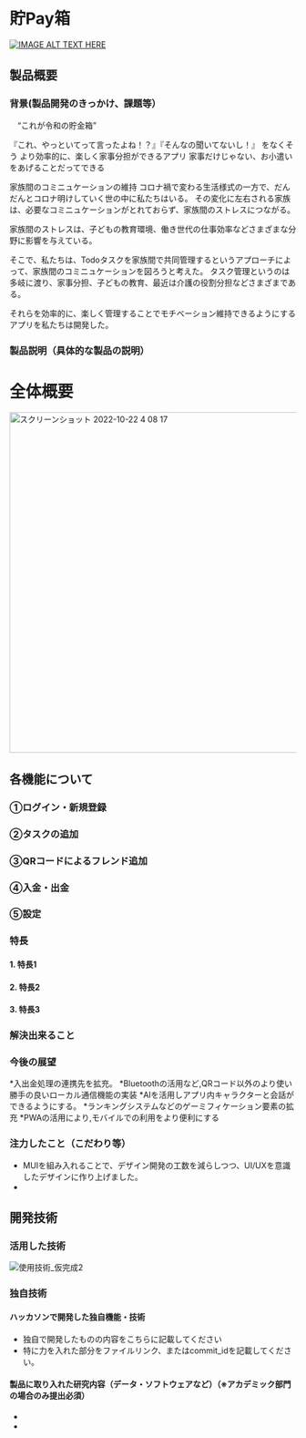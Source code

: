 # 貯Pay箱

[![IMAGE ALT TEXT HERE](https://jphacks.com/wp-content/uploads/2022/08/JPHACKS2022_ogp.jpg)](https://www.youtube.com/watch?v=LUPQFB4QyVo)

## 製品概要
### 背景(製品開発のきっかけ、課題等）
 　“これが令和の貯金箱”

『これ、やっといてって言ったよね！？』『そんなの聞いてないし！』
をなくそう
より効率的に、楽しく家事分担ができるアプリ
家事だけじゃない、お小遣いをあげることだってできる

家族間のコミニュケーションの維持
コロナ禍で変わる生活様式の一方で、だんだんとコロナ明けしていく世の中に私たちはいる。
その変化に左右される家族は、必要なコミニュケーションがとれておらず、家族間のストレスにつながる。

家族間のストレスは、子どもの教育環境、働き世代の仕事効率などさまざまな分野に影響を与えている。

そこで、私たちは、Todoタスクを家族間で共同管理するというアプローチによって、家族間のコミニュケーションを図ろうと考えた。
タスク管理というのは多岐に渡り、家事分担、子どもの教育、最近は介護の役割分担などさまざまである。

それらを効率的に、楽しく管理することでモチベーション維持できるようにするアプリを私たちは開発した。

 
### 製品説明（具体的な製品の説明）
<h1>全体概要</h1>
<img width="598" alt="スクリーンショット 2022-10-22 4 08 17" src="https://user-images.githubusercontent.com/103715845/197308529-c2523dcc-0d7d-4ec8-ba83-60c8397cee37.png">
<h2>各機能について</h2>

<h3>①ログイン・新規登録</h3>

<h3>②タスクの追加</h3>

<h3>③QRコードによるフレンド追加</h3>

<h3>④入金・出金</h3>

<h3>⑤設定</h3>




### 特長
#### 1. 特長1
#### 2. 特長2
#### 3. 特長3

### 解決出来ること


### 今後の展望
*入出金処理の連携先を拡充。
*Bluetoothの活用など,QRコード以外のより使い勝手の良いローカル通信機能の実装
*AIを活用しアプリ内キャラクターと会話ができるようにする。
*ランキングシステムなどのゲーミフィケーション要素の拡充
*PWAの活用により,モバイルでの利用をより便利にする

### 注力したこと（こだわり等）
* MUIを組み入れることで、デザイン開発の工数を減らしつつ、UI/UXを意識したデザインに作り上げました。
* 

## 開発技術
### 活用した技術
![使用技術_仮完成2](https://user-images.githubusercontent.com/103715845/197308202-81cc91ba-7ddf-40e8-92f6-91cfeb532f18.jpg)


### 独自技術
#### ハッカソンで開発した独自機能・技術
* 独自で開発したものの内容をこちらに記載してください
* 特に力を入れた部分をファイルリンク、またはcommit_idを記載してください。

#### 製品に取り入れた研究内容（データ・ソフトウェアなど）（※アカデミック部門の場合のみ提出必須）
* 
* 
